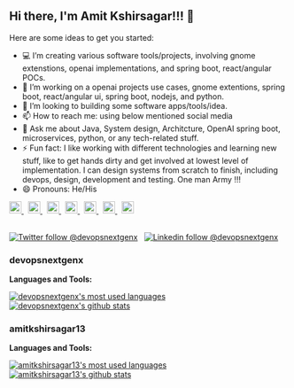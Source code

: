 ## Hi there, I'm Amit Kshirsagar!!!  👋

Here are some ideas to get you started:

- 💻 I’m creating various software tools/projects, involving gnome extenstions, openai implementations, and spring boot, react/angular POCs.
- 🌱 I’m working on a openai projects use cases, gnome extentions, spring boot, react/angular ui, spring boot, nodejs, and python.
- 👯 I’m looking to building some software apps/tools/idea.
- 📫 How to reach me: using below mentioned social media
- 💬 Ask me about Java, System design, Architcture, OpenAI spring boot, microservices, python, or any tech-related stuff.
- ⚡ Fun fact: I like working with different technologies and learning new stuff, like to get hands dirty and get involved at lowest level of implementation. I can design systems from scratch to finish, including devops, design, development and testing. One man Army !!!
- 😄 Pronouns: He/His


<a href="https://github.com/devopsnextgenx">
  <img alt="Amit's Twitter" width="22px" src="https://cdn.jsdelivr.net/npm/simple-icons@v3/icons/github.svg" />
</a> &nbsp;
<a href="https://github.com/amitkshirsagar13">
  <img alt="Amit's Twitter" width="22px" src="https://cdn.jsdelivr.net/npm/simple-icons@v3/icons/github.svg" />
</a> &nbsp;
<a href="https://twitter.com/kshirsagaramitx">
  <img alt="Amit's Twitter" width="22px" src="https://cdn.jsdelivr.net/npm/simple-icons@v3/icons/twitter.svg" />
</a> &nbsp;
<a href="https://linkedin.com/in/kshirsagar-amit">
  <img alt="Amit's Linkdein" width="22px" src="https://cdn.jsdelivr.net/npm/simple-icons@v3/icons/linkedin.svg" />
</a> &nbsp;
<a href="https://stackoverflow.com/users/2163910/amit-kshirsagar">
  <img alt="Amit's StackOverflow" width="22px" src="https://cdn.jsdelivr.net/npm/simple-icons@v3/icons/stackoverflow.svg" />
</a> &nbsp;
<a href="https://www.facebook.com/amit.kshirsagar.13">
  <img alt="Amit's Facebook" width="22px" src="https://cdn.jsdelivr.net/npm/simple-icons@v3/icons/facebook.svg" />
</a>  &nbsp;
<a href="https://instagram.com/amit.kshirsagar.13">
  <img alt="Amit's Instagram" width="22px" src="https://cdn.jsdelivr.net/npm/simple-icons@v3/icons/instagram.svg" />
</a>
<br/>
<br/>

[![Twitter follow @devopsnextgenx](https://img.shields.io/twitter/follow/kshirsagaramitx?style=social)](https://twitter.com/kshirsagaramitx) &nbsp;
[![Linkedin follow @devopsnextgenx](https://img.shields.io/badge/-devopsnextgenx-blue?style=flat-square&logo=Linkedin&logoColor=white&link=https://www.linkedin.com/in/kshirsagar-amit/)](https://www.linkedin.com/in/kshirsagar-amit/) &nbsp;

### devopsnextgenx

**Languages and Tools:**  

<a href="https://github.com/devopsnextgenx">
  <img align="center" src="https://github-readme-stats.vercel.app/api/top-langs/?username=devopsnextgenx&theme=transparent&count_private=true&layout=compact" alt="devopsnextgenx's most used languages" />
</a>
<a href="https://github.com/devopsnextgenx">
 <img align="center" src="https://github-readme-stats.vercel.app/api?username=devopsnextgenx&show_icons=true&theme=transparent&line_height=27&include_all_commits=true&count_private=true&hide=issues,prs,contribs" alt="devopsnextgenx's github stats"/>
</a>

### amitkshirsagar13

**Languages and Tools:**  

<a href="https://github.com/amitkshirsagar13">
  <img align="center" src="https://github-readme-stats.vercel.app/api/top-langs/?username=amitkshirsagar13&theme=transparent&count_private=true&layout=compact" alt="amitkshirsagar13's most used languages" />
</a>
<a href="https://github.com/amitkshirsagar13">
 <img align="center" src="https://github-readme-stats.vercel.app/api?username=amitkshirsagar13&show_icons=true&theme=transparent&line_height=27&include_all_commits=true&count_private=true&hide=issues,prs,contribs" alt="amitkshirsagar13's github stats"/>
</a>
